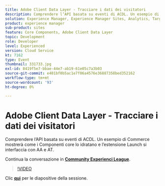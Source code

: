 ```yaml
---
title: Adobe Client Data Layer - Tracciare i dati dei visitatori
description: Comprendere l’API basata su eventi di ACDL. Un esempio di Commerce mostrerà come i Componenti core lo idratano e l’estensione Launch si interfaccia con AA e AT. Questa sessione è stata distribuita come parte dell’evento Contenuto Adobe Developers Live.
solution: Experience Manager, Experience Manager Sites, Analytics, Target
product: experience manager
sub-product: sites
feature: Core Components, Adobe Client Data Layer
topic: Development
role: Developer
level: Experienced
version: Cloud Service
kt: 7162
type: Event
thumbnail: 331733.jpg
exl-id: 8419f5e7-bbae-44e7-ab19-61e05c7a3b03
source-git-commit: e401bf0b5ac1e7f06a4576e36887358bed352162
workflow-type: tm+mt
source-wordcount: '93'
ht-degree: 0%

---
```


# Adobe Client Data Layer - Tracciare i dati dei visitatori

Comprendere l’API basata su eventi di ACDL. Un esempio di Commerce mostrerà come i Componenti core lo idratano e l’estensione Launch si interfaccia con AA e AT.

Continua la conversazione in **[Community Experienci League](https://adobe.ly/36Yd3v6)**.

>[!VIDEO](https://video.tv.adobe.com/v/331733/?quality=12&learn=on&hidetitle=true)

Clic **[qui](/help/adobe-developers-live/assets/adobe-client-data-layer.pdf)** per le diapositive della sessione.
